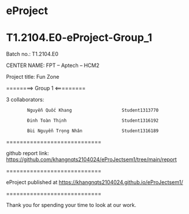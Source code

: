 # eProject
# T1.2104.E0-eProject-Group_1
Batch no.: T1.2104.E0


CENTER NAME: FPT – Aptech – HCM2

Project title: Fun Zone

========> Group 1 <=========

3 collaborators: 

            Nguyễn Quốc Khang                   Student1313770
            
            Đinh Toàn Thịnh                     Student1316192
            
            Bùi Nguyễn Trọng Nhân               Student1316189

                 
============================

github report link: https://github.com/khangnqts2104024/eProJectsem1/tree/main/report

============================

eProject published at https://khangnqts2104024.github.io/eProJectsem1/

============================

Thank you for spending your time to look at our work.
